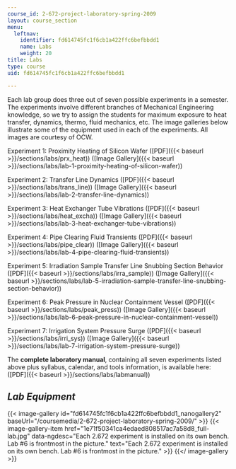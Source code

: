 ```yaml
---
course_id: 2-672-project-laboratory-spring-2009
layout: course_section
menu:
  leftnav:
    identifier: fd614745fc1f6cb1a422ffc6befbbdd1
    name: Labs
    weight: 20
title: Labs
type: course
uid: fd614745fc1f6cb1a422ffc6befbbdd1

---
```


Each lab group does three out of seven possible experiments in a semester. The experiments involve different branches of Mechanical Engineering knowledge, so we try to assign the students for maximum exposure to heat transfer, dynamics, thermo, fluid mechanics, etc. The image galleries below illustrate some of the equipment used in each of the experiments. All images are courtesy of OCW.

Experiment 1: Proximity Heating of Silicon Wafer ([PDF]({{< baseurl >}}/sections/labs/prx_heat)) ([Image Gallery]({{< baseurl >}}/sections/labs/lab-1-proximity-heating-of-silicon-wafer))

Experiment 2: Transfer Line Dynamics ([PDF]({{< baseurl >}}/sections/labs/trans_line)) ([Image Gallery]({{< baseurl >}}/sections/labs/lab-2-transfer-line-dynamics))

Experiment 3: Heat Exchanger Tube Vibrations ([PDF]({{< baseurl >}}/sections/labs/heat_excha)) ([Image Gallery]({{< baseurl >}}/sections/labs/lab-3-heat-exchanger-tube-vibrations))

Experiment 4: Pipe Clearing Fluid Transients ([PDF]({{< baseurl >}}/sections/labs/pipe_clear)) ([Image Gallery]({{< baseurl >}}/sections/labs/lab-4-pipe-clearing-fluid-transients))

Experiment 5: Irradiation Sample Transfer Line Snubbing Section Behavior ([PDF]({{< baseurl >}}/sections/labs/irra_sample)) ([Image Gallery]({{< baseurl >}}/sections/labs/lab-5-irradiation-sample-transfer-line-snubbing-section-behavior))

Experiment 6: Peak Pressure in Nuclear Containment Vessel ([PDF]({{< baseurl >}}/sections/labs/peak_press)) ([Image Gallery]({{< baseurl >}}/sections/labs/lab-6-peak-pressure-in-nuclear-containment-vessel))

Experiment 7: Irrigation System Pressure Surge ([PDF]({{< baseurl >}}/sections/labs/irri_sys)) ([Image Gallery]({{< baseurl >}}/sections/labs/lab-7-irrigation-system-pressure-surge))

The **complete laboratory manual**, containing all seven experiments listed above plus syllabus, calendar, and tools information, is available here: ([PDF]({{< baseurl >}}/sections/labs/labmanual))

_Lab Equipment_
---------------
{{< image-gallery id="fd614745fc1f6cb1a422ffc6befbbdd1_nanogallery2" baseUrl="/coursemedia/2-672-project-laboratory-spring-2009/" >}}
{{< image-gallery-item href="1e71f50341ca4edaed808517ac7a58d8_full-lab.jpg" data-ngdesc="Each 2.672 experiment is installed on its own bench. Lab #6 is frontmost in the picture." text="Each 2.672 experiment is installed on its own bench. Lab #6 is frontmost in the picture." >}}
{{</ image-gallery >}}